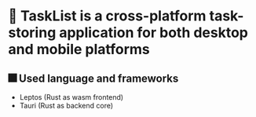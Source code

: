 # 🧨 TaskList is a cross-platform task-storing application for both desktop and mobile platforms

## 🎆 Used language and frameworks
- Leptos (Rust as wasm frontend)
- Tauri (Rust as backend core)